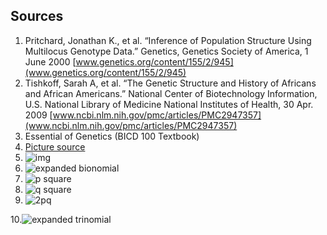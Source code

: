 ## Sources
1. Pritchard, Jonathan K., et al. “Inference of Population Structure Using
Multilocus Genotype Data.” Genetics, Genetics Society of America, 1 June 2000 [www.genetics.org/content/155/2/945](www.genetics.org/content/155/2/945)
2. Tishkoff, Sarah A, et al. “The Genetic Structure and History of Africans and African Americans.” National Center of Biotechnology Information, U.S. National Library of Medicine National Institutes of Health, 30 Apr. 2009 [www.ncbi.nlm.nih.gov/pmc/articles/PMC2947357](www.ncbi.nlm.nih.gov/pmc/articles/PMC2947357)
3. Essential of Genetics (BICD 100 Textbook)
4. [Picture source](https://www.datanovia.com/en/lessons/model-based-clustering-essentials/)  
5. ![img](http://bit.ly/384N4kM)
6. ![expanded
bionomial](http://raw.githubusercontent.com/gary317680/BENG183/master/expanded_binomial.png)
7. ![p
square](http://raw.githubusercontent.com/gary317680/BENG183/master/expand/p_square.png)
8. ![q
square](http://raw.githubusercontent.com/gary317680/BENG183/master/expand/q_square.png)
9. ![2pq](http://raw.githubusercontent.com/gary317680/BENNG183/master/2pq.png)

10.![expanded
trinomial](https://raw.githubusercontent.com/gary317680/BENG183/master/expanded_trinomial.png)
